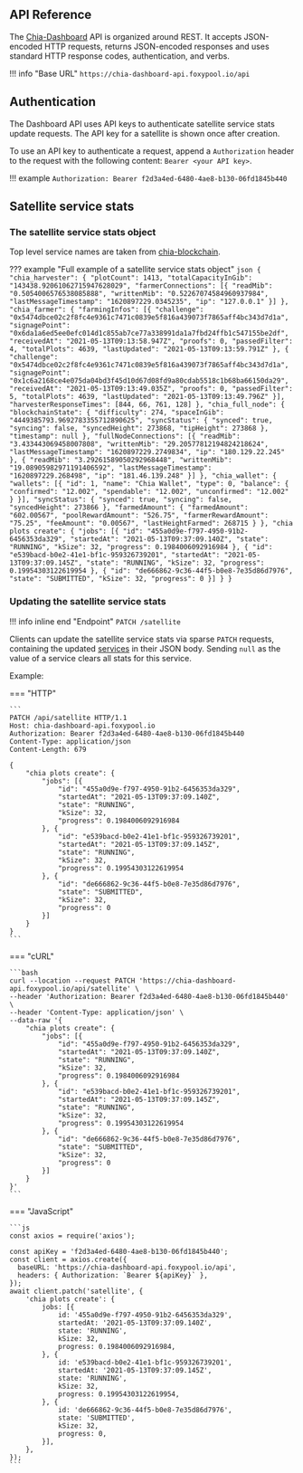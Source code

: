 ## API Reference

The [Chia-Dashboard](https://dashboard.chia.foxypool.io) API is organized around REST. It accepts JSON-encoded HTTP requests, returns JSON-encoded responses and uses standard HTTP response codes, authentication, and verbs.

!!! info "Base URL"
    ```
    https://chia-dashboard-api.foxypool.io/api
    ```

## Authentication

The Dashboard API uses API keys to authenticate satellite service stats update requests. The API key for a satellite is shown once after creation.

To use an API key to authenticate a request, append a `Authorization` header to the request with the following content: `Bearer <your API key>`.

!!! example
    ```
    Authorization: Bearer f2d3a4ed-6480-4ae8-b130-06fd1845b440
    ```

## Satellite service stats

### The satellite service stats object

Top level service names are taken from [chia-blockchain](https://github.com/Chia-Network/chia-blockchain).

??? example "Full example of a satellite service stats object"
    ```json
    {
        "chia_harvester": {
            "plotCount": 1413,
            "totalCapacityInGib": "143438.92061062715947628029",
            "farmerConnections": [{
                "readMib": "0.5054006576538085888",
                "writtenMib": "0.52267074584960937984",
                "lastMessageTimestamp": "1620897229.0345235",
                "ip": "127.0.0.1"
            }]
        },
        "chia_farmer": {
            "farmingInfos": [{
                "challenge": "0x5474dbce02c2f8fc4e9361c7471c0839e5f816a439073f7865aff4bc343d7d1a",
                "signagePoint": "0x6da1a6ed5ee0efc014d1c855ab7ce77a338991da1a7fbd24ffb1c547155be2df",
                "receivedAt": "2021-05-13T09:13:58.947Z",
                "proofs": 0,
                "passedFilter": 4,
                "totalPlots": 4639,
                "lastUpdated": "2021-05-13T09:13:59.791Z"
            }, {
                "challenge": "0x5474dbce02c2f8fc4e9361c7471c0839e5f816a439073f7865aff4bc343d7d1a",
                "signagePoint": "0x1c6a2168ce4e075da04bd3f45d10d67d08fd9a80cdab5518c1b68ba66150da29",
                "receivedAt": "2021-05-13T09:13:49.035Z",
                "proofs": 0,
                "passedFilter": 5,
                "totalPlots": 4639,
                "lastUpdated": "2021-05-13T09:13:49.796Z"
            }],
            "harvesterResponseTimes": [844, 66, 761, 128]
        },
        "chia_full_node": {
            "blockchainState": {
                "difficulty": 274,
                "spaceInGib": "4449385793.9692783355712890625",
                "syncStatus": {
                    "synced": true,
                    "syncing": false,
                    "syncedHeight": 273868,
                    "tipHeight": 273868
                },
                "timestamp": null
            },
            "fullNodeConnections": [{
                "readMib": "3.433443069458007808",
                "writtenMib": "29.20577812194824218624",
                "lastMessageTimestamp": "1620897229.2749834",
                "ip": "180.129.22.245"
            }, {
                "readMib": "3.29261589050292968448",
                "writtenMib": "19.08905982971191406592",
                "lastMessageTimestamp": "1620897229.268498",
                "ip": "181.46.139.248"
            }]
        },
        "chia_wallet": {
            "wallets": [{
                "id": 1,
                "name": "Chia Wallet",
                "type": 0,
                "balance": {
                    "confirmed": "12.002",
                    "spendable": "12.002",
                    "unconfirmed": "12.002"
                }
            }],
            "syncStatus": {
                "synced": true,
                "syncing": false,
                "syncedHeight": 273866
            },
            "farmedAmount": {
                "farmedAmount": "602.00567",
                "poolRewardAmount": "526.75",
                "farmerRewardAmount": "75.25",
                "feeAmount": "0.00567",
                "lastHeightFarmed": 268715
            }
        },
        "chia plots create": {
            "jobs": [{
                "id": "455a0d9e-f797-4950-91b2-6456353da329",
                "startedAt": "2021-05-13T09:37:09.140Z",
                "state": "RUNNING",
                "kSize": 32,
                "progress": 0.1984006092916984
            }, {
                "id": "e539bacd-b0e2-41e1-bf1c-959326739201",
                "startedAt": "2021-05-13T09:37:09.145Z",
                "state": "RUNNING",
                "kSize": 32,
                "progress": 0.19954303122619954
            }, {
                "id": "de666862-9c36-44f5-b0e8-7e35d86d7976",
                "state": "SUBMITTED",
                "kSize": 32,
                "progress": 0
            }]
        }
    }
    ```


### Updating the satellite service stats

!!! info inline end "Endpoint"
    `PATCH /satellite`

Clients can update the satellite service stats via sparse `PATCH` requests, containing the updated [services](#the-satellite-service-stats-object) in their JSON body.
Sending `null` as the value of a service clears all stats for this service.

Example:

=== "HTTP"

    ```
    PATCH /api/satellite HTTP/1.1
    Host: chia-dashboard-api.foxypool.io
    Authorization: Bearer f2d3a4ed-6480-4ae8-b130-06fd1845b440
    Content-Type: application/json
    Content-Length: 679
    
    {
        "chia plots create": {
            "jobs": [{
                "id": "455a0d9e-f797-4950-91b2-6456353da329",
                "startedAt": "2021-05-13T09:37:09.140Z",
                "state": "RUNNING",
                "kSize": 32,
                "progress": 0.1984006092916984
            }, {
                "id": "e539bacd-b0e2-41e1-bf1c-959326739201",
                "startedAt": "2021-05-13T09:37:09.145Z",
                "state": "RUNNING",
                "kSize": 32,
                "progress": 0.19954303122619954
            }, {
                "id": "de666862-9c36-44f5-b0e8-7e35d86d7976",
                "state": "SUBMITTED",
                "kSize": 32,
                "progress": 0
            }]
        }
    }
    ```

=== "cURL"

    ```bash
    curl --location --request PATCH 'https://chia-dashboard-api.foxypool.io/api/satellite' \
    --header 'Authorization: Bearer f2d3a4ed-6480-4ae8-b130-06fd1845b440' \
    --header 'Content-Type: application/json' \
    --data-raw '{
        "chia plots create": {
            "jobs": [{
                "id": "455a0d9e-f797-4950-91b2-6456353da329",
                "startedAt": "2021-05-13T09:37:09.140Z",
                "state": "RUNNING",
                "kSize": 32,
                "progress": 0.1984006092916984
            }, {
                "id": "e539bacd-b0e2-41e1-bf1c-959326739201",
                "startedAt": "2021-05-13T09:37:09.145Z",
                "state": "RUNNING",
                "kSize": 32,
                "progress": 0.19954303122619954
            }, {
                "id": "de666862-9c36-44f5-b0e8-7e35d86d7976",
                "state": "SUBMITTED",
                "kSize": 32,
                "progress": 0
            }]
        }
    }'
    ```

=== "JavaScript"

    ```js
    const axios = require('axios');

    const apiKey = 'f2d3a4ed-6480-4ae8-b130-06fd1845b440';
    const client = axios.create({
      baseURL: 'https://chia-dashboard-api.foxypool.io/api',
      headers: { Authorization: `Bearer ${apiKey}` },
    });
    await client.patch('satellite', {
        'chia plots create': {
            jobs: [{
                id: '455a0d9e-f797-4950-91b2-6456353da329',
                startedAt: '2021-05-13T09:37:09.140Z',
                state: 'RUNNING',
                kSize: 32,
                progress: 0.1984006092916984,
            }, {
                id: 'e539bacd-b0e2-41e1-bf1c-959326739201',
                startedAt: '2021-05-13T09:37:09.145Z',
                state: 'RUNNING',
                kSize: 32,
                progress: 0.19954303122619954,
            }, {
                id: 'de666862-9c36-44f5-b0e8-7e35d86d7976',
                state: 'SUBMITTED',
                kSize: 32,
                progress: 0,
            }],
        },
    });
    ```
